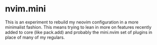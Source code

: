 # nvim.mini

This is an experiment to rebuild my neovim configuration in a more minimalist fashion.
This means trying to lean in more on features recently added to core (like pack.add)
and probably the mini.nvim set of plugins in place of many of my regulars.
